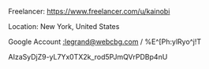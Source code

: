 Freelancer: https://www.freelancer.com/u/kainobi

Location: New York, United States

Google Account [:legrand@webcbg.com](mailto::legrand@webcbg.com) / %E^[Ph:ylRyo^j!T

AIzaSyDjZ9-yL7Yx0TX2k_rod5PJmQVrPDBp4nU
